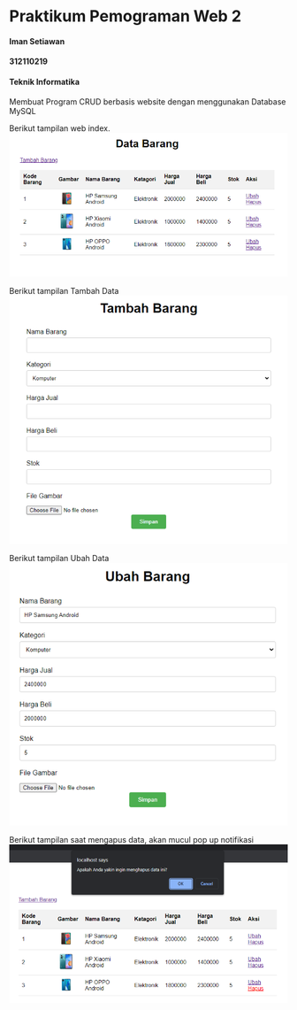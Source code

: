 # Praktikum Pemograman Web 2


 #### Iman Setiawan
 #### 312110219
 #### Teknik Informatika

Membuat Program CRUD berbasis website dengan menggunakan Database MySQL

Berikut tampilan web index.\
![](ss/ss1.png)

Berikut tampilan Tambah Data\
![](ss/ss2.png)

Berikut tampilan Ubah Data
![](ss/ss3.png)

Berikut tampilan saat mengapus data, akan mucul pop up notifikasi
![](ss/ss4.png)
